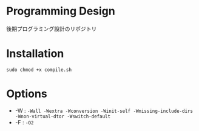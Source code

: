 # Programming Design

後期プログラミング設計のリポジトリ

# Installation

`sudo chmod +x compile.sh`

# Options

- -W : `-Wall -Wextra -Wconversion -Winit-self -Wmissing-include-dirs -Wnon-virtual-dtor -Wswitch-default`
- -F : `-O2`